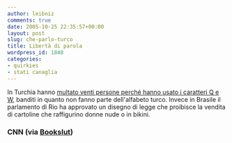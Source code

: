 ```yaml
---
author: leibniz
comments: true
date: 2005-10-25 22:35:57+00:00
layout: post
slug: che-parlo-turco
title: Libertà di parola
wordpress_id: 1848
categories:
- quirkies
- stati canaglia
---
```


In Turchia hanno [multato venti persone perché hanno usato i caratteri Q e W](http://www.cnn.com/2005/WORLD/europe/10/25/turk.letters.reut/index.html), banditi in quanto non fanno parte dell'alfabeto turco. Invece in Brasile il parlamento di Rio ha approvato un disegno di legge che proibisce la vendita di cartoline che raffigurino donne nude o in bikini.  


### CNN (via [Bookslut](http://www.bookslut.com/blog/archives/2005_10.php#006960))
